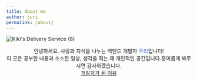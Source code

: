 ```yaml
---
title: About me
author: juri
permalink: /about/
---
```


![Kiki's Delivery Service (8)](https://user-images.githubusercontent.com/81026531/136664690-f6401e16-0a5c-4954-a58e-0131034719e0.jpg)

<div align=center>
안녕하세요. 사랑과 지식을 나누는 백엔드 개발자 <span style='color:royalblue'>주리</span>입니다!
<br>
이 곳은 공부한 내용과 소소한 일상, 생각을 적는 제 개인적인 공간입니다.흥미롭게 봐주시면 감사하겠습니다. 
</div>
<div align=center><a href='https://jang184.github.io/diary/review/'>개발자가 된 이유</a></div>
